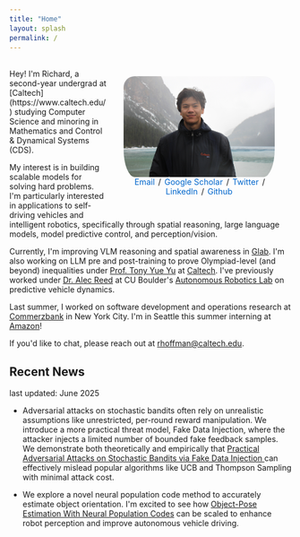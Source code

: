 ```yaml
---
title: "Home"
layout: splash
permalink: /
---
```


<style>
article.splash .page__content {
  font-size: 1.1rem;
  line-height: 1.6;
}

article.splash .page__content h1,
article.splash .page__content h2 {
  font-size: 1.2rem;
}
.social-links {
  float: right; 
  clear: right;
  padding: 0px 30px 30px 30px;
  max-width: 30%; 
  min-width: 270px; 
  width: 50%;
  text-align: center;
  font-size: 0.9rem;
}
.social-links a {
  text-decoration: none;
  color: #0066cc;
  margin: 0 2px;
}
.social-links a:hover {
  text-decoration: underline;
}
</style>
<img src="website.JPG" alt="Richard Hoffmann" 
     style="float: right; padding: 30px 30px 0px 30px; max-width: 30%; min-width: 270px; width: 50%; height: auto; border-radius: 50px;" />

<div class="social-links">
<a href="mailto:rhoffman@caltech.edu">Email</a> / 
<!-- <a href="#">Resume</a> /  -->
<a href="https://scholar.google.com/citations?user=upWNj64AAAAJ&hl=en">Google Scholar</a> / 
<a href="#">Twitter</a> / 
<a href="https://www.linkedin.com/in/richard-hoffmann-27175a22a/">LinkedIn</a> / 
<a href="https://github.com/richardhoff88">Github</a>
</div>



<!-- ![Richard Hoffmann](website.JPG)
{:style="float: right; padding: 30px; max-width: 30%; min-width: 270px;"} -->

<br/>
Hey! I'm Richard, a second-year undergrad at [Caltech](https://www.caltech.edu/) studying Computer Science and minoring in Mathematics and Control & Dynamical Systems (CDS). 

My interest is in building scalable models for solving hard problems. I'm particularly interested in applications to self-driving vehicles and intelligent robotics, specifically through spatial reasoning, large language models, model predictive control, and perception/vision.

Currently, I'm improving VLM reasoning and spatial awareness in [Glab](https://gkioxari.github.io/). I'm also working on LLM pre and post-training to prove Olympiad-level (and beyond) inequalities under [Prof. Tony Yue Yu](https://tyy.caltech.edu/) at [Caltech](https://pma.caltech.edu/). I've previously worked under [Dr. Alec Reed](https://www.colorado.edu/cs/alec-reed) at CU Boulder's [Autonomous Robotics Lab](https://arpg.github.io/) on predictive vehicle dynamics.

Last summer, I worked on software development and operations research at [Commerzbank](https://www.commerzbank.de/group/) in New York City. I'm in Seattle this summer interning at [Amazon](https://aws.amazon.com/?nc2=h_lg)!

If you'd like to chat, please reach out at rhoffman@caltech.edu.

## Recent News
last updated: June 2025

- Adversarial attacks on stochastic bandits often rely on unrealistic assumptions like unrestricted, per-round reward manipulation. We introduce a more practical threat model, Fake Data Injection, where the attacker injects a limited number of bounded fake feedback samples. We demonstrate both theoretically and empirically that [Practical Adversarial Attacks on Stochastic Bandits via Fake Data Injection
](https://arxiv.org/abs/2505.21938) can effectively mislead popular algorithms like UCB and Thompson Sampling with minimal attack cost.

- We explore a novel neural population code method to accurately estimate object orientation. I'm excited to see how [Object-Pose Estimation With Neural Population Codes](https://arxiv.org/abs/2502.13403) can be scaled to enhance robot perception and improve autonomous vehicle driving. 